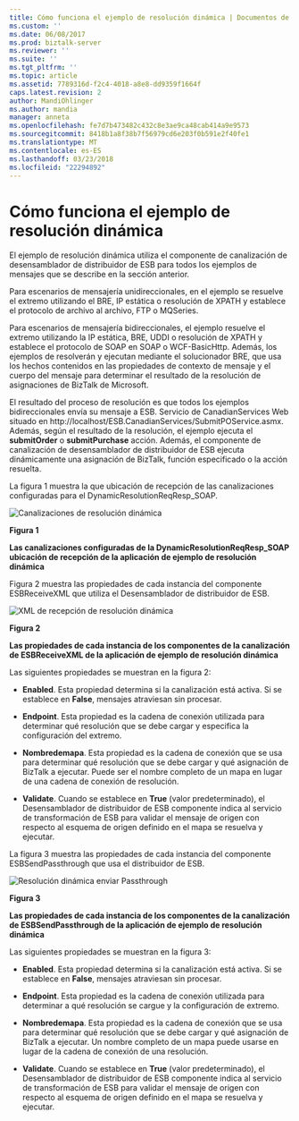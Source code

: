 ```yaml
---
title: Cómo funciona el ejemplo de resolución dinámica | Documentos de Microsoft
ms.custom: ''
ms.date: 06/08/2017
ms.prod: biztalk-server
ms.reviewer: ''
ms.suite: ''
ms.tgt_pltfrm: ''
ms.topic: article
ms.assetid: 7789316d-f2c4-4018-a8e8-dd9359f1664f
caps.latest.revision: 2
author: MandiOhlinger
ms.author: mandia
manager: anneta
ms.openlocfilehash: fe7d7b473482c432c8e3ae9ca48cab414a9e9573
ms.sourcegitcommit: 8418b1a8f38b7f56979cd6e203f0b591e2f40fe1
ms.translationtype: MT
ms.contentlocale: es-ES
ms.lasthandoff: 03/23/2018
ms.locfileid: "22294892"
---
```

# <a name="how-the-dynamic-resolution-sample-works"></a>Cómo funciona el ejemplo de resolución dinámica
El ejemplo de resolución dinámica utiliza el componente de canalización de desensamblador de distribuidor de ESB para todos los ejemplos de mensajes que se describe en la sección anterior.  
  
 Para escenarios de mensajería unidireccionales, en el ejemplo se resuelve el extremo utilizando el BRE, IP estática o resolución de XPATH y establece el protocolo de archivo al archivo, FTP o MQSeries.  
  
 Para escenarios de mensajería bidireccionales, el ejemplo resuelve el extremo utilizando la IP estática, BRE, UDDI o resolución de XPATH y establece el protocolo de SOAP en SOAP o WCF-BasicHttp. Además, los ejemplos de resolverán y ejecutan mediante el solucionador BRE, que usa los hechos contenidos en las propiedades de contexto de mensaje y el cuerpo del mensaje para determinar el resultado de la resolución de asignaciones de BizTalk de Microsoft.  
  
 El resultado del proceso de resolución es que todos los ejemplos bidireccionales envía su mensaje a ESB. Servicio de CanadianServices Web situado en http://localhost/ESB.CanadianServices/SubmitPOService.asmx. Además, según el resultado de la resolución, el ejemplo ejecuta el **submitOrder** o **submitPurchase** acción. Además, el componente de canalización de desensamblador de distribuidor de ESB ejecuta dinámicamente una asignación de BizTalk, función especificado o la acción resuelta.  
  
 La figura 1 muestra la que ubicación de recepción de las canalizaciones configuradas para el DynamicResolutionReqResp_SOAP.  
  
 ![Canalizaciones de resolución dinámica](../esb-toolkit/media/ch6-dynamicresolutionpipelines.gif "Ch6-DynamicResolutionPipelines")  
  
 **Figura 1**  
  
 **Las canalizaciones configuradas de la DynamicResolutionReqResp_SOAP ubicación de recepción de la aplicación de ejemplo de resolución dinámica**  
  
 Figura 2 muestra las propiedades de cada instancia del componente ESBReceiveXML que utiliza el Desensamblador de distribuidor de ESB.  
  
 ![XML de recepción de resolución dinámica](../esb-toolkit/media/ch6-dynamicresolutionreceivexml.gif "Ch6-DynamicResolutionReceiveXML")  
  
 **Figura 2**  
  
 **Las propiedades de cada instancia de los componentes de la canalización de ESBReceiveXML de la aplicación de ejemplo de resolución dinámica**  
  
 Las siguientes propiedades se muestran en la figura 2:  
  
-   **Enabled**. Esta propiedad determina si la canalización está activa. Si se establece en **False**, mensajes atraviesan sin procesar.  
  
-   **Endpoint**. Esta propiedad es la cadena de conexión utilizada para determinar qué resolución que se debe cargar y especifica la configuración del extremo.  
  
-   **Nombredemapa**. Esta propiedad es la cadena de conexión que se usa para determinar qué resolución que se debe cargar y qué asignación de BizTalk a ejecutar. Puede ser el nombre completo de un mapa en lugar de una cadena de conexión de resolución.  
  
-   **Validate**. Cuando se establece en **True** (valor predeterminado), el Desensamblador de distribuidor de ESB componente indica al servicio de transformación de ESB para validar el mensaje de origen con respecto al esquema de origen definido en el mapa se resuelva y ejecutar.  
  
 La figura 3 muestra las propiedades de cada instancia del componente ESBSendPassthrough que usa el distribuidor de ESB.  
  
 ![Resolución dinámica enviar Passthrough](../esb-toolkit/media/ch6-dynamicresolutionsendpassthrough.gif "Ch6-DynamicResolutionSendPassthrough")  
  
 **Figura 3**  
  
 **Las propiedades de cada instancia de los componentes de la canalización de ESBSendPassthrough de la aplicación de ejemplo de resolución dinámica**  
  
 Las siguientes propiedades se muestran en la figura 3:  
  
-   **Enabled**. Esta propiedad determina si la canalización está activa. Si se establece en **False**, mensajes atraviesan sin procesar.  
  
-   **Endpoint**. Esta propiedad es la cadena de conexión utilizada para determinar a qué resolución se cargue y la configuración de extremo.  
  
-   **Nombredemapa**. Esta propiedad es la cadena de conexión que se usa para determinar qué resolución que se debe cargar y qué asignación de BizTalk a ejecutar. Un nombre completo de un mapa puede usarse en lugar de la cadena de conexión de una resolución.  
  
-   **Validate**. Cuando se establece en **True** (valor predeterminado), el Desensamblador de distribuidor de ESB componente indica al servicio de transformación de ESB para validar el mensaje de origen con respecto al esquema de origen definido en el mapa se resuelva y ejecutar.